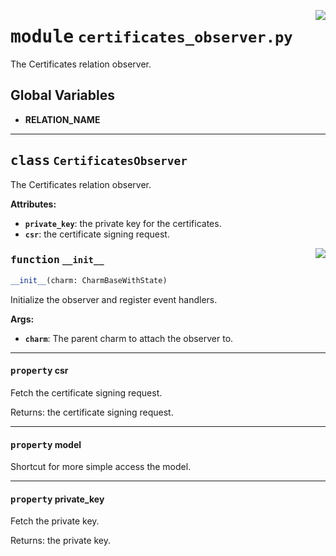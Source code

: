 <!-- markdownlint-disable -->

<a href="../src/certificates_observer.py#L0"><img align="right" style="float:right;" src="https://img.shields.io/badge/-source-cccccc?style=flat-square"></a>

# <kbd>module</kbd> `certificates_observer.py`
The Certificates relation observer. 

**Global Variables**
---------------
- **RELATION_NAME**


---

## <kbd>class</kbd> `CertificatesObserver`
The Certificates relation observer. 



**Attributes:**
 
 - <b>`private_key`</b>:  the private key for the certificates. 
 - <b>`csr`</b>:  the certificate signing request. 

<a href="../src/certificates_observer.py#L26"><img align="right" style="float:right;" src="https://img.shields.io/badge/-source-cccccc?style=flat-square"></a>

### <kbd>function</kbd> `__init__`

```python
__init__(charm: CharmBaseWithState)
```

Initialize the observer and register event handlers. 



**Args:**
 
 - <b>`charm`</b>:  The parent charm to attach the observer to. 


---

#### <kbd>property</kbd> csr

Fetch the certificate signing request. 

Returns: the certificate signing request. 

---

#### <kbd>property</kbd> model

Shortcut for more simple access the model. 

---

#### <kbd>property</kbd> private_key

Fetch the private key. 

Returns: the private key. 




